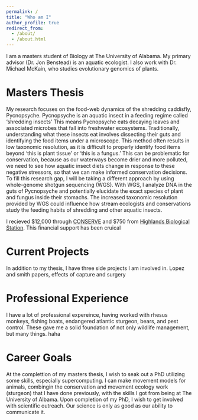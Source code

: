 ```yaml
---
permalink: /
title: "Who am I"
author_profile: true
redirect_from: 
  - /about/
  - /about.html
---
```


I am a masters student of Biology at The University of Alabama. My primary advisor (Dr. Jon Benstead) is an aquatic ecologist. I also work with Dr. Michael McKain, who studies evolutionary genomics of plants. 


Masters Thesis
======
My research focuses on the food-web dynamics of the shredding caddisfly, Pycnopsyche. Pycnopsyche is an aquatic insect in a feeding regime called ‘shredding insects’ This means Pycnopsyche eats decaying leaves and associated microbes that fall into freshwater ecosystems. Traditionally, understanding what these insects eat involves dissecting their guts and identifying the food items under a microscope. This method often results in low taxonomic resolution, as it is difficult to properly identify food items beyond ‘this is plant tissue’ or ‘this is a fungus.’ This can be problematic for conservation, because as our waterways become drier and more polluted, we need to see how aquatic insect diets change in response to these negative stressors, so that we can make informed conservation decisions. 
To fill this research gap, I will be taking a different approach by using whole-genome shotgun sequencing (WGS). With WGS, I analyze DNA in the guts of Pycnopsyche and potentially elucidate the exact species of plant and fungus inside their stomachs. The increased taxonomic resolution provided by WGS could influence how stream ecologists and conservations study the feeding habits of shredding and other aquatic insects.

I recieved $12,000 through [CONSERVE](https://conserve-group.org/) and $750 from [Highlands Biological Station](https://highlandsbiological.org/grants-in-aid-of-research/). This financial support has been cruical

Current Projects
======
In addition to my thesis, I have three side projects I am involved in. Lopez and smith papers, effects of capture and surgery

Professional Experience
======
I have a lot of professional expereince, having worked with rhesus monkeys, fishing boats, endangered atlantic sturgeon, bears, and pest control. These gave me a solid foundation of not only wildlife management, but many things. haha

Career Goals
======
At the complettion of my masters thesis, I wish to seak out a PhD utilizing some skills, especially supercomputing. I can make movement models for animals, combingin the conservation and movement ecology work (sturgeon) that I have done previously, with the skills I got from being at The University of Albama. Upon completion of my PhD, I wish to get involved with scientific outreach. Our science is only as good as our ability to communicate it.
